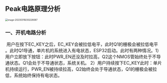 ## Peak电路原理分析

<img src="C:\Users\Administrator\AppData\Roaming\Typora\typora-user-images\image-20230319230228087.png" alt="image-20230319230228087" style="zoom:50%;" />

### 一、开机电路分析

​		用户在按下EC_KEY之后，EC_KEY会被拉低电平，此时Q1的栅极会被拉低电平 。此时Q1导通，单片机的系统进入有电状态，ESP32启动。此时有两种情况。1）用户立即放下按钮：此时PWR_EN还没及时拉高，Q2这个NMOS管始终处于不导通状态。Q1会处于不导通状态，系统关机。 2）用户持续按下EC_KEY此时：单片机持续运行，PWR_EN被持续拉高，Q2始终会处于导通状态，Q1的栅极会被拉低，系统始终保持有电状态。